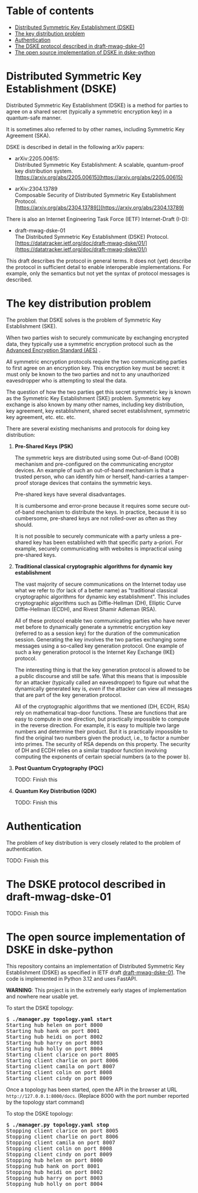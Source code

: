 # Table of contents

* [Distributed Symmetric Key Establishment (DSKE)](#distributed-symmetric-key-establishment-dske)
* [The key distribution problem](#the-key-distribution-problem)
* [Authentication](#authentication)
* [The DSKE protocol described in draft-mwag-dske-01](#the-dske-protocol-described-in-draft-mwag-dske-01)
* [The open source implementation of DSKE in dske-python](#the-open-source-implementation-of-dske-in-dske-python)

# Distributed Symmetric Key Establishment (DSKE)

Distributed Symmetric Key Establishment (DSKE) is a method for parties to agree on a shared secret
(typically a symmetric encryption key) in a quantum-safe manner.

It is sometimes also referred to by other names, including Symmetric Key Agreement (SKA).

DSKE is described in detail in the following arXiv papers:

 * arXiv:2205.00615:<br>
   Distributed Symmetric Key Establishment: A scalable, quantum-proof key distribution system.<br>
   [https://arxiv.org/abs/2205.00615](https://arxiv.org/abs/2205.00615)

 * arXiv:2304.13789<br>
   Composable Security of Distributed Symmetric Key Establishment Protocol.<br>
   [https://arxiv.org/abs/2304.13789]](https://arxiv.org/abs/2304.13789)

There is also an Internet Engineering Task Force (IETF) Internet-Draft (I-D):

* draft-mwag-dske-01<br>
  The Distributed Symmetric Key Establishment (DSKE) Protocol.<br>
  [https://datatracker.ietf.org/doc/draft-mwag-dske/01/](https://datatracker.ietf.org/doc/draft-mwag-dske/01/)

This draft describes the protocol in general terms.
It does not (yet) describe the protocol in sufficient detail to enable interoperable
implementations.
For example, only the semantics but not yet the syntax of protocol messages is described.

# The key distribution problem

The problem that DSKE solves is the problem of Symmetric Key Establishment (SKE).

When two parties wish to securely communicate by exchanging encrypted data, they typically use
a symmetric encryption protocol such as the
[Advanced Encryption Standard (AES)](https://nvlpubs.nist.gov/nistpubs/FIPS/NIST.FIPS.197-upd1.pdf)
.

All symmetric encryption protocols require the two communicating parties to first agree on an
encryption key.
This encryption key must be secret: it must only be known to the two parties and not to any
unauthorized eavesdropper who is attempting to steal the data.

The question of how the two parties get this secret symmetric key is known as the Symmetric
Key Establishment (SKE) problem.
Symmetric key exchange is also known by many other names, including key distribution, key agreement,
key establishment, shared secret establishment, symmetric key agreement, etc. etc. etc.

There are several existing mechanisms and protocols for doing key distribution:

1. **Pre-Shared Keys (PSK)**
   
   The symmetric keys are distributed using some Out-of-Band (OOB) mechanism and pre-configured
   on the communicating encryptor devices.
   An example of such an out-of-band mechanism is that a trusted person, who can identify him or
   herself, hand-carries a tamper-proof storage devices that contains the symmetric keys.

   Pre-shared keys have several disadvantages.

   It is cumbersome and error-prone because it requires some secure out-of-band mechanism to
   distribute the keys.
   In practice, because it is so cumbersome, pre-shared keys are not rolled-over as often as they
   should.

   It is not possible to securely communicate with a party unless a pre-shared key has been
   established with that specific party a-priori. For example, securely communicating with websites
   is impractical using pre-shared keys.

2. **Traditional classical cryptographic algorithms for dynamic key establishment**

   The vast majority of secure communications on the Internet today use what we refer to 
   (for lack of a better name) as "traditional classical cryptographic algorithms for
   dynamic key establishment". 
   This includes cryptographic algorithms such as Diffie-Hellman (DH), 
   Elliptic Curve Diffie-Hellman (ECDH), and Rivest Shamir Adleman (RSA).

   All of these protocol enable two communicating parties who have never met before to dynamically
   generate a symmetric encryption key (referred to as a session key) for the duration of the
   communication session.
   Generating the key involves the two parties exchanging some messages using a so-called
   key generation protocol.
   One example of such a key generation protocol is the Internet Key Exchange (IKE) protocol.

   The interesting thing is that the key generation protocol is allowed to be a public discourse
   and still be safe.
   What this means that is impossible for an attacker (typically called an eavesdropper) to
   figure out what the dynamically generated key is, _even_ if the attacker can view all messages
   that are part of the key generation protocol.

   All of the cryptographic algorithms that we mentioned (DH, ECDH, RSA) rely on mathematical
   trap-door functions.
   These are functions that are easy to compute in one direction, but practically impossible to
   compute in the reverse direction.
   For example, it is easy to multiple two large numbers and determine their product.
   But it is practically impossible to find the original two numbers given the product, i.e.,
   to factor a number into primes.
   The security of RSA depends on this property.
   The security of DH and ECDH relies on a similar trapdoor function involving computing the
   exponents of certain special numbers (a to the power b).

3. **Post Quantum Cryptography (PQC)**

   TODO: Finish this

4. **Quantum Key Distribution (QDK)**

   TODO: Finish this
   
# Authentication

The problem of key distribution is very closely related to the problem of authentication.

TODO: Finish this

# The DSKE protocol described in draft-mwag-dske-01

TODO: Finish this

# The open source implementation of DSKE in dske-python

This repository contains an implementation of Distributed Symmetric Key Establishment (DSKE) as specified in IETF draft
[draft-mwag-dske-01](https://datatracker.ietf.org/doc/draft-mwag-dske/01/).
The code is implemented in Python 3.12 and uses FastAPI.

**WARNING**: This project is in the extremely early stages of implementation and nowhere near usable yet.

To start the DSKE topology:

<pre>
$ <b>./manager.py topology.yaml start</b>
Starting hub helen on port 8000
Starting hub hank on port 8001
Starting hub heidi on port 8002
Starting hub harry on port 8003
Starting hub holly on port 8004
Starting client clarice on port 8005
Starting client charlie on port 8006
Starting client camila on port 8007
Starting client colin on port 8008
Starting client cindy on port 8009
</pre>

Once a topology has been started, open the API in the browser at URL `http://127.0.0.1:8000/docs`.
(Replace 8000 with the port number reported by the topology start command)

To stop the DSKE topology:

<pre>
$ <b>./manager.py topology.yaml stop</b>
Stopping client clarice on port 8005
Stopping client charlie on port 8006
Stopping client camila on port 8007
Stopping client colin on port 8008
Stopping client cindy on port 8009
Stopping hub helen on port 8000
Stopping hub hank on port 8001
Stopping hub heidi on port 8002
Stopping hub harry on port 8003
Stopping hub holly on port 8004
</pre>
